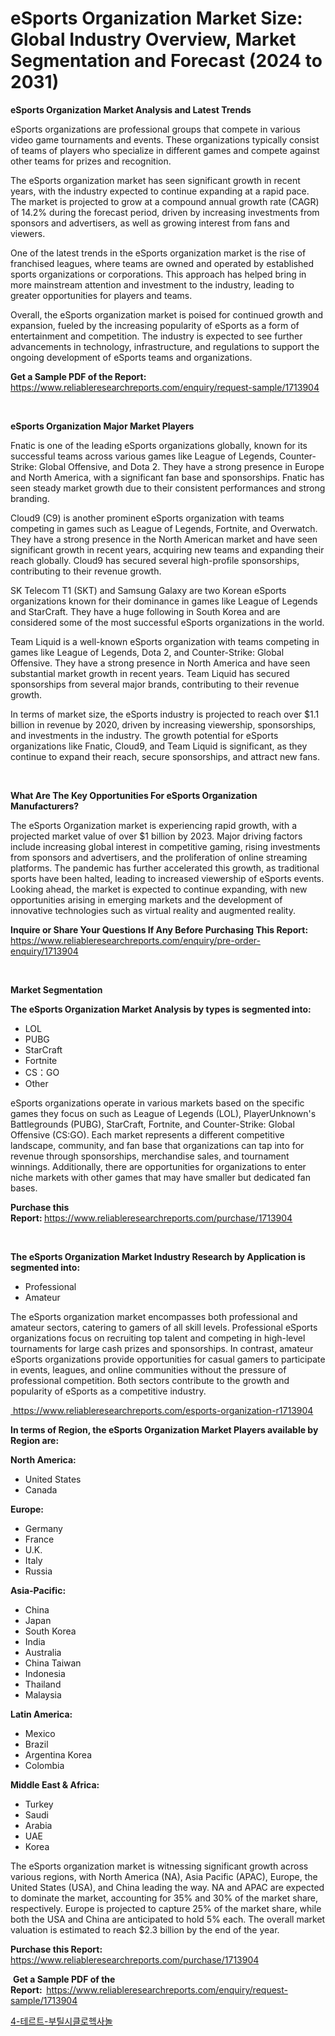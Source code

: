 <p><h1>eSports Organization Market Size: Global Industry Overview, Market Segmentation and Forecast (2024 to 2031)</h1></p><p><strong>eSports Organization Market Analysis and Latest Trends</strong></p>
<p><p>eSports organizations are professional groups that compete in various video game tournaments and events. These organizations typically consist of teams of players who specialize in different games and compete against other teams for prizes and recognition.</p><p>The eSports organization market has seen significant growth in recent years, with the industry expected to continue expanding at a rapid pace. The market is projected to grow at a compound annual growth rate (CAGR) of 14.2% during the forecast period, driven by increasing investments from sponsors and advertisers, as well as growing interest from fans and viewers.</p><p>One of the latest trends in the eSports organization market is the rise of franchised leagues, where teams are owned and operated by established sports organizations or corporations. This approach has helped bring in more mainstream attention and investment to the industry, leading to greater opportunities for players and teams.</p><p>Overall, the eSports organization market is poised for continued growth and expansion, fueled by the increasing popularity of eSports as a form of entertainment and competition. The industry is expected to see further advancements in technology, infrastructure, and regulations to support the ongoing development of eSports teams and organizations.</p></p>
<p><strong>Get a Sample PDF of the Report:&nbsp;</strong> <a href="https://www.reliableresearchreports.com/enquiry/request-sample/1713904">https://www.reliableresearchreports.com/enquiry/request-sample/1713904</a></p>
<p>&nbsp;</p>
<p><strong>eSports Organization Major Market Players</strong></p>
<p><p>Fnatic is one of the leading eSports organizations globally, known for its successful teams across various games like League of Legends, Counter-Strike: Global Offensive, and Dota 2. They have a strong presence in Europe and North America, with a significant fan base and sponsorships. Fnatic has seen steady market growth due to their consistent performances and strong branding.</p><p>Cloud9 (C9) is another prominent eSports organization with teams competing in games such as League of Legends, Fortnite, and Overwatch. They have a strong presence in the North American market and have seen significant growth in recent years, acquiring new teams and expanding their reach globally. Cloud9 has secured several high-profile sponsorships, contributing to their revenue growth.</p><p>SK Telecom T1 (SKT) and Samsung Galaxy are two Korean eSports organizations known for their dominance in games like League of Legends and StarCraft. They have a huge following in South Korea and are considered some of the most successful eSports organizations in the world.</p><p>Team Liquid is a well-known eSports organization with teams competing in games like League of Legends, Dota 2, and Counter-Strike: Global Offensive. They have a strong presence in North America and have seen substantial market growth in recent years. Team Liquid has secured sponsorships from several major brands, contributing to their revenue growth.</p><p>In terms of market size, the eSports industry is projected to reach over $1.1 billion in revenue by 2020, driven by increasing viewership, sponsorships, and investments in the industry. The growth potential for eSports organizations like Fnatic, Cloud9, and Team Liquid is significant, as they continue to expand their reach, secure sponsorships, and attract new fans.</p></p>
<p>&nbsp;</p>
<p><strong>What Are The Key Opportunities For eSports Organization Manufacturers?</strong></p>
<p><p>The eSports Organization market is experiencing rapid growth, with a projected market value of over $1 billion by 2023. Major driving factors include increasing global interest in competitive gaming, rising investments from sponsors and advertisers, and the proliferation of online streaming platforms. The pandemic has further accelerated this growth, as traditional sports have been halted, leading to increased viewership of eSports events. Looking ahead, the market is expected to continue expanding, with new opportunities arising in emerging markets and the development of innovative technologies such as virtual reality and augmented reality.</p></p>
<p><strong>Inquire or Share Your Questions If Any Before Purchasing This Report:</strong> <a href="https://www.reliableresearchreports.com/enquiry/pre-order-enquiry/1713904">https://www.reliableresearchreports.com/enquiry/pre-order-enquiry/1713904</a></p>
<p>&nbsp;</p>
<p><strong>Market Segmentation</strong></p>
<p><strong>The eSports Organization Market Analysis by types is segmented into:</strong></p>
<p><ul><li>LOL</li><li>PUBG</li><li>StarCraft</li><li>Fortnite</li><li>CS：GO</li><li>Other</li></ul></p>
<p><p>eSports organizations operate in various markets based on the specific games they focus on such as League of Legends (LOL), PlayerUnknown's Battlegrounds (PUBG), StarCraft, Fortnite, and Counter-Strike: Global Offensive (CS:GO). Each market represents a different competitive landscape, community, and fan base that organizations can tap into for revenue through sponsorships, merchandise sales, and tournament winnings. Additionally, there are opportunities for organizations to enter niche markets with other games that may have smaller but dedicated fan bases.</p></p>
<p><strong>Purchase this Report:&nbsp;</strong><a href="https://www.reliableresearchreports.com/purchase/1713904">https://www.reliableresearchreports.com/purchase/1713904</a></p>
<p>&nbsp;</p>
<p><strong>The eSports Organization Market Industry Research by Application is segmented into:</strong></p>
<p><ul><li>Professional</li><li>Amateur</li></ul></p>
<p><p>The eSports organization market encompasses both professional and amateur sectors, catering to gamers of all skill levels. Professional eSports organizations focus on recruiting top talent and competing in high-level tournaments for large cash prizes and sponsorships. In contrast, amateur eSports organizations provide opportunities for casual gamers to participate in events, leagues, and online communities without the pressure of professional competition. Both sectors contribute to the growth and popularity of eSports as a competitive industry.</p></p>
<p><a href="https://www.reliableresearchreports.com/esports-organization-r1713904">&nbsp;https://www.reliableresearchreports.com/esports-organization-r1713904</a></p>
<p><strong>In terms of Region, the eSports Organization Market Players available by Region are:</strong></p>
<p>
    <p> <strong> North America: </strong>
        <ul>
            <li>United States</li>
            <li>Canada</li>
        </ul>
        </p> 
    <p> <strong> Europe: </strong>
        <ul>
            <li>Germany</li>
            <li>France</li>
            <li>U.K.</li>
            <li>Italy</li>
            <li>Russia</li>
        </ul>
        </p> 
    <p> <strong> Asia-Pacific: </strong>
        <ul>
            <li>China</li>
            <li>Japan</li>
            <li>South Korea</li>
            <li>India</li>
            <li>Australia</li>
            <li>China Taiwan</li>
            <li>Indonesia</li>
            <li>Thailand</li>
            <li>Malaysia</li>
        </ul>
        </p> 
    <p> <strong> Latin America: </strong>
        <ul>
            <li>Mexico</li>
            <li>Brazil</li>
            <li>Argentina Korea</li>
            <li>Colombia</li>
        </ul>
        </p> 
    <p> <strong> Middle East & Africa: </strong>
        <ul>
            <li>Turkey</li>
            <li>Saudi</li>
            <li>Arabia</li>
            <li>UAE</li>
            <li>Korea</li>
        </ul>
    </p>
    </p>
<p><p>The eSports organization market is witnessing significant growth across various regions, with North America (NA), Asia Pacific (APAC), Europe, the United States (USA), and China leading the way. NA and APAC are expected to dominate the market, accounting for 35% and 30% of the market share, respectively. Europe is projected to capture 25% of the market share, while both the USA and China are anticipated to hold 5% each. The overall market valuation is estimated to reach $2.3 billion by the end of the year.</p></p>
<p><strong>Purchase this Report: </strong><a href="https://www.reliableresearchreports.com/purchase/1713904">https://www.reliableresearchreports.com/purchase/1713904</a></p>
<p>&nbsp;<strong>Get a Sample PDF of the Report:&nbsp;&nbsp;</strong><a href="https://www.reliableresearchreports.com/enquiry/request-sample/1713904">https://www.reliableresearchreports.com/enquiry/request-sample/1713904</a></p>
<p><strong></strong></p>
<p><p><a href="https://medium.com/@rowedrowe/2024%EB%85%84%EB%B6%80%ED%84%B0-2031%EB%85%84%EA%B9%8C%EC%A7%80-%EC%98%88%EC%83%81%EB%90%98%EB%8A%94-4-tert-butylcyclohexanol-%EC%8B%9C%EC%9E%A5-%EC%97%AD%ED%95%99%EA%B3%BC-%EC%84%B1%EC%9E%A5-%EC%9A%94%EC%9D%B8%EC%9D%84-%EB%B6%84%EC%84%9D%ED%95%A9%EB%8B%88%EB%8B%A4-cc322265992e">4-테르트-부틸시클로헥사놀</a></p></p>